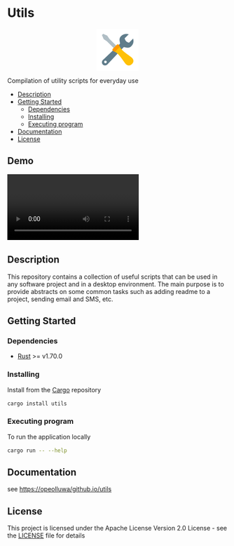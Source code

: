 # Utils

<div style="display:flex; justify-content:center; align-items:center">
  <img alt=app-icon src=app-icon.png/>
</div>

Compilation of utility scripts for everyday use

- [Description](#description)
- [Getting Started](#getting-started)
  - [Dependencies](#dependencies)
  - [Installing](#installing)
  - [Executing program](#executing-program)
- [Documentation](#documentation)
- [License](#license)

## Demo

![Demo](./utils-demo.webm)

## Description

This repository contains a collection of useful scripts that can be used in any software project and in a desktop environment. The main purpose is to provide abstracts on some common tasks such as adding readme to a project, sending email and SMS, etc.

## Getting Started

### Dependencies

- [Rust](https://rust-lang.org) >= v1.70.0

### Installing

Install from the [Cargo](https://crates.io) repository

```sh
cargo install utils
```

### Executing program

To run the application locally

```sh
cargo run -- --help
```

## Documentation

see [https://opeolluwa/github.io/utils](https://opeolluwa.github.io)

## License

This project is licensed under the Apache License
Version 2.0 License - see the [LICENSE](./LICENSE) file for details
